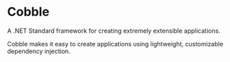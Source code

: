 # Cobble

A .NET Standard framework for creating extremely extensible applications.

Cobble makes it easy to create applications using lightweight, customizable dependency injection.